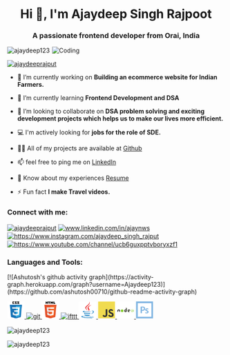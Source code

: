 <h1 align="center">Hi 👋, I'm Ajaydeep Singh Rajpoot</h1>
<h3 align="center">A passionate frontend developer from Orai, India</h3>
<img align="right" alt="Coding" width="400" src="https://giphy.com/gifs/life-interesting-footage-ZVik7pBtu9dNS">
<p align="left"> <img src="https://komarev.com/ghpvc/?username=ajaydeep123&label=Profile%20views&color=0e75b6&style=flat" alt="ajaydeep123" /> </p>

<p align="left"> <a href="https://twitter.com/ajaydeeprajput" target="blank"><img src="https://img.shields.io/twitter/follow/ajaydeeprajput?logo=twitter&style=for-the-badge" alt="ajaydeeprajput" /></a> </p>

- 🔭 I’m currently working on **Building an ecommerce website for Indian Farmers.**

- 🌱 I’m currently learning **Frontend Development and DSA**

- 👯 I’m looking to collaborate on **DSA problem solving and exciting development projects which helps us to make our lives more efficient.**

- 💻 I'm actively looking for **jobs for the role of SDE.**

- 👨‍💻 All of my projects are available at [Github](https://github.com/Ajaydeep123)

- 📫 feel free to ping me on [LinkedIn](https://www.linkedin.com/in/ajaynws)

- 📄 Know about my experiences [Resume](https://drive.google.com/file/d/1tFsDaTFm3yuJlKzotFdWLzDCB7__YN5j/view?usp=sharing)

- ⚡ Fun fact **I make Travel videos.**

<h3 align="left">Connect with me:</h3>
<p align="left">
<a href="https://twitter.com/ajaydeeprajput" target="blank"><img align="center" src="https://raw.githubusercontent.com/rahuldkjain/github-profile-readme-generator/master/src/images/icons/Social/twitter.svg" alt="ajaydeeprajput" height="30" width="40" /></a>
<a href="https://linkedin.com/in/www.linkedin.com/in/ajaynws" target="blank"><img align="center" src="https://raw.githubusercontent.com/rahuldkjain/github-profile-readme-generator/master/src/images/icons/Social/linked-in-alt.svg" alt="www.linkedin.com/in/ajaynws" height="30" width="40" /></a>
<a href="https://instagram.com/https://www.instagram.com/ajaydeep_singh_rajput" target="blank"><img align="center" src="https://raw.githubusercontent.com/rahuldkjain/github-profile-readme-generator/master/src/images/icons/Social/instagram.svg" alt="https://www.instagram.com/ajaydeep_singh_rajput" height="30" width="40" /></a>
<a href="https://www.youtube.com/c/https://www.youtube.com/channel/ucb6guxpptvboryxzf1" target="blank"><img align="center" src="https://raw.githubusercontent.com/rahuldkjain/github-profile-readme-generator/master/src/images/icons/Social/youtube.svg" alt="https://www.youtube.com/channel/ucb6guxpptvboryxzf1" height="30" width="40" /></a>
</p>

<h3 align="left">Languages and Tools:</h3>
[![Ashutosh's github activity graph](https://activity-graph.herokuapp.com/graph?username=Ajaydeep123)](https://github.com/ashutosh00710/github-readme-activity-graph)
<p align="left"> <a href="https://www.w3schools.com/css/" target="_blank" rel="noreferrer"> <img src="https://raw.githubusercontent.com/devicons/devicon/master/icons/css3/css3-original-wordmark.svg" alt="css3" width="40" height="40"/> </a> <a href="https://git-scm.com/" target="_blank" rel="noreferrer"> <img src="https://www.vectorlogo.zone/logos/git-scm/git-scm-icon.svg" alt="git" width="40" height="40"/> </a> <a href="https://www.w3.org/html/" target="_blank" rel="noreferrer"> <img src="https://raw.githubusercontent.com/devicons/devicon/master/icons/html5/html5-original-wordmark.svg" alt="html5" width="40" height="40"/> </a> <a href="https://ifttt.com/" target="_blank" rel="noreferrer"> <img src="https://www.vectorlogo.zone/logos/ifttt/ifttt-ar21.svg" alt="ifttt" width="40" height="40"/> </a> <a href="https://www.java.com" target="_blank" rel="noreferrer"> <img src="https://raw.githubusercontent.com/devicons/devicon/master/icons/java/java-original.svg" alt="java" width="40" height="40"/> </a> <a href="https://developer.mozilla.org/en-US/docs/Web/JavaScript" target="_blank" rel="noreferrer"> <img src="https://raw.githubusercontent.com/devicons/devicon/master/icons/javascript/javascript-original.svg" alt="javascript" width="40" height="40"/> </a> <a href="https://nodejs.org" target="_blank" rel="noreferrer"> <img src="https://raw.githubusercontent.com/devicons/devicon/master/icons/nodejs/nodejs-original-wordmark.svg" alt="nodejs" width="40" height="40"/> </a> <a href="https://www.photoshop.com/en" target="_blank" rel="noreferrer"> <img src="https://raw.githubusercontent.com/devicons/devicon/master/icons/photoshop/photoshop-line.svg" alt="photoshop" width="40" height="40"/> </a> </p>

<p><img align="center" src="https://github-readme-stats.vercel.app/api/top-langs?username=ajaydeep123&show_icons=true&locale=en&layout=compact" alt="ajaydeep123" /></p>

<p><img align="center" src="https://github-readme-streak-stats.herokuapp.com/?user=ajaydeep123&" alt="ajaydeep123" /></p>
